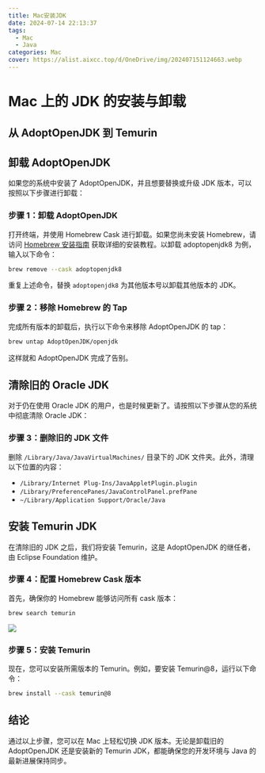 ```yaml
---
title: Mac安装JDK
date: 2024-07-14 22:13:37
tags:
  - Mac
  - Java
categories: Mac
cover: https://alist.aixcc.top/d/OneDrive/img/202407151124663.webp
---
```


# Mac 上的 JDK 的安装与卸载

## 从 AdoptOpenJDK 到 Temurin

## 卸载 AdoptOpenJDK
如果您的系统中安装了 AdoptOpenJDK，并且想要替换或升级 JDK 版本，可以按照以下步骤进行卸载：

### 步骤 1：卸载 AdoptOpenJDK
打开终端，并使用 Homebrew Cask 进行卸载。如果您尚未安装 Homebrew，请访问 [Homebrew 安装指南](https://blog.aixcc.top/2024/07/14/安装Homebrew/) 获取详细的安装教程。以卸载 adoptopenjdk8 为例，输入以下命令：
```bash
brew remove --cask adoptopenjdk8
```
重复上述命令，替换 `adoptopenjdk8` 为其他版本号以卸载其他版本的 JDK。

### 步骤 2：移除 Homebrew 的 Tap
完成所有版本的卸载后，执行以下命令来移除 AdoptOpenJDK 的 tap：
```bash
brew untap AdoptOpenJDK/openjdk
```
这样就和 AdoptOpenJDK 完成了告别。

## 清除旧的 Oracle JDK
对于仍在使用 Oracle JDK 的用户，也是时候更新了。请按照以下步骤从您的系统中彻底清除 Oracle JDK：

### 步骤 3：删除旧的 JDK 文件
删除 `/Library/Java/JavaVirtualMachines/` 目录下的 JDK 文件夹。此外，清理以下位置的内容：
- `/Library/Internet Plug-Ins/JavaAppletPlugin.plugin`
- `/Library/PreferencePanes/JavaControlPanel.prefPane`
- `~/Library/Application Support/Oracle/Java`

## 安装 Temurin JDK
在清除旧的 JDK 之后，我们将安装 Temurin，这是 AdoptOpenJDK 的继任者，由 Eclipse Foundation 维护。

### 步骤 4：配置 Homebrew Cask 版本
首先，确保你的 Homebrew 能够访问所有 cask 版本：
```bash
brew search temurin
```
![](https://alist.aixcc.top/d/OneDrive/img/202407151217190.webp)
### 步骤 5：安装 Temurin
现在，您可以安装所需版本的 Temurin。例如，要安装 Temurin@8，运行以下命令：
```bash
brew install --cask temurin@8
```


## 结论
通过以上步骤，您可以在 Mac 上轻松切换 JDK 版本。无论是卸载旧的 AdoptOpenJDK 还是安装新的 Temurin JDK，都能确保您的开发环境与 Java 的最新进展保持同步。


